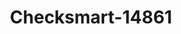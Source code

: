 ---
f_zip-code: 43026
f_state-code: OH
title: Checksmart-14861
f_phone: 614-527-4444
f_city-only: Hilliard
f_address: 5462 West Pointe Plaza Hilliard
f_location-unique-id: '14861'
slug: checksmart-14861
updated-on: '2024-05-30T13:46:58.046Z'
created-on: '2024-05-30T13:36:59.803Z'
published-on: '2024-05-30T13:54:32.469Z'
f_city-state: cms/city/hilliard-oh.md
f_company: cms/company/checksmart.md
f_state: cms/state/ohio.md
layout: '[payday-loan].html'
tags: payday-loan
---